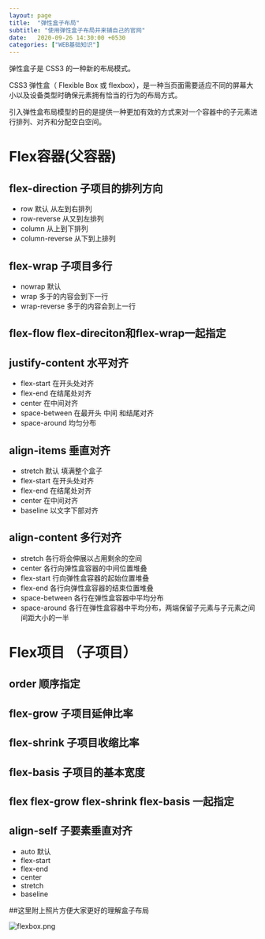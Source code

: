 ```yaml
---
layout: page
title:  "弹性盒子布局"
subtitle: "使用弹性盒子布局并来铺自己的官网"
date:   2020-09-26 14:30:00 +0530
categories: ["WEB基础知识"]
---
```

弹性盒子是 CSS3 的一种新的布局模式。

CSS3 弹性盒（ Flexible Box 或 flexbox），是一种当页面需要适应不同的屏幕大小以及设备类型时确保元素拥有恰当的行为的布局方式。

引入弹性盒布局模型的目的是提供一种更加有效的方式来对一个容器中的子元素进行排列、对齐和分配空白空间。

# Flex容器(父容器)
## flex-direction 子项目的排列方向
  - row 默认 从左到右排列
  - row-reverse 从又到左排列
  - column 从上到下排列
  - column-reverse 从下到上排列

## flex-wrap 子项目多行
  - nowrap 默认 
  - wrap 多于的内容会到下一行
  - wrap-reverse 多于的内容会到上一行
  
## flex-flow flex-direciton和flex-wrap一起指定

## justify-content 水平对齐
  - flex-start 在开头处对齐
  - flex-end 在结尾处对齐
  - center 在中间对齐
  - space-between 在最开头 中间 和结尾对齐
  - space-around 均匀分布

## align-items 垂直对齐
  - stretch 默认 填满整个盒子
  - flex-start 在开头处对齐
  - flex-end 在结尾处对齐
  - center 在中间对齐
  - baseline 以文字下部对齐
  
## align-content 多行对齐
  - stretch 各行将会伸展以占用剩余的空间
  - center 各行向弹性盒容器的中间位置堆叠
  - flex-start 行向弹性盒容器的起始位置堆叠
  - flex-end 各行向弹性盒容器的结束位置堆叠
  - space-between 各行在弹性盒容器中平均分布
  - space-around 各行在弹性盒容器中平均分布，两端保留子元素与子元素之间间距大小的一半
  

# Flex项目 （子项目）

## order 顺序指定

## flex-grow 子项目延伸比率

## flex-shrink 子项目收缩比率

## flex-basis 子项目的基本宽度

## flex flex-grow flex-shrink flex-basis 一起指定

## align-self 子要素垂直对齐
  - auto 默认
  - flex-start
  - flex-end
  - center
  - stretch
  - baseline


##这里附上照片方便大家更好的理解盒子布局

![flexbox.png](https://i.loli.net/2020/10/09/3ZKBaeEAquFw4UJ.png)

